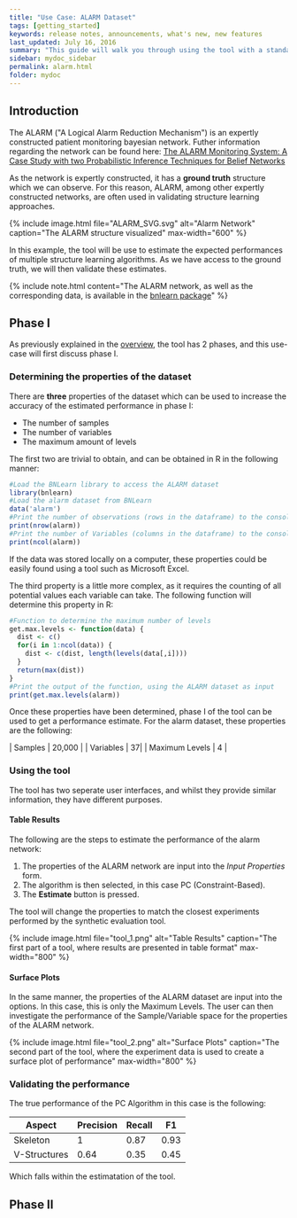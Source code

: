 ```yaml
---
title: "Use Case: ALARM Dataset"
tags: [getting_started]
keywords: release notes, announcements, what's new, new features
last_updated: July 16, 2016
summary: "This guide will walk you through using the tool with a standard bayesian network benchmarking dataset; ALARM."
sidebar: mydoc_sidebar
permalink: alarm.html
folder: mydoc
---
```


## Introduction

The ALARM ("A Logical Alarm Reduction Mechanism") is an expertly constructed patient monitoring bayesian network. Futher information regarding the network can be found here: [The ALARM Monitoring System: A Case Study with two Probabilistic Inference Techniques for Belief Networks](https://link.springer.com/chapter/10.1007/978-3-642-93437-7_28)

As the network is expertly constructed, it has a **ground truth** structure which we can observe. For this reason, ALARM, among other expertly constructed networks, are often used in validating structure learning approaches.

{% include image.html file="ALARM_SVG.svg" alt="Alarm Network" caption="The ALARM structure visualized" max-width="600" %}

In this example, the tool will be use to estimate the expected performances of multiple structure learning algorithms. As we have access to the ground truth, we will then validate these estimates.

{% include note.html content="The ALARM network, as well as the corresponding data, is available in the [bnlearn package](http://www.bnlearn.com/)" %}

## Phase I

As previously explained in the [overview](/index.html), the tool has 2 phases, and this use-case will first discuss phase I.

### Determining the properties of the dataset

There are **three** properties of the dataset which can be used to increase the accuracy of the estimated performance in phase I:

* The number of samples
* The number of variables
* The maximum amount of levels

The first two are trivial to obtain, and can be obtained in R in the following manner:

```r
#Load the BNLearn library to access the ALARM dataset
library(bnlearn)
#Load the alarm dataset from BNLearn
data('alarm')
#Print the number of observations (rows in the dataframe) to the console
print(nrow(alarm))
#Print the number of Variables (columns in the dataframe) to the console
print(ncol(alarm))
````
If the data was stored locally on a computer, these properties could be easily found using a tool such as Microsoft Excel.

The third property is a little more complex, as it requires the counting of all potential values each variable can take. The following function will determine this property in R:

```r
#Function to determine the maximum number of levels
get.max.levels <- function(data) {
  dist <- c()
  for(i in 1:ncol(data)) {
    dist <- c(dist, length(levels(data[,i])))
  }
  return(max(dist))
}
#Print the output of the function, using the ALARM dataset as input
print(get.max.levels(alarm))
````

Once these properties have been determined, phase I of the tool can be used to get a performance estimate. For the alarm dataset, these properties are the following:

| Samples | 20,000 | 
| Variables | 37| 
| Maximum Levels | 4 | 

### Using the tool

The tool has two seperate user interfaces, and whilst they provide similar information, they have different purposes.

#### Table Results

The following are the steps to estimate the performance of the alarm network:

1. The properties of the ALARM network are input into the *Input Properties* form.
2. The algorithm is then selected, in this case PC (Constraint-Based).
3. The **Estimate** button is pressed.

The tool will change the properties to match the closest experiments performed by the synthetic evaluation tool.

{% include image.html file="tool_1.png" alt="Table Results" caption="The first part of a tool, where results are presented in table format" max-width="800" %}

#### Surface Plots

In the same manner, the properties of the ALARM dataset are input into the options. In this case, this is only the Maximum Levels. The user can then investigate the performance of the Sample/Variable space for the properties of the ALARM network.

{% include image.html file="tool_2.png" alt="Surface Plots" caption="The second part of the tool, where the experiment data is used to create a surface plot of performance" max-width="800" %}


### Validating the performance

The true performance of the PC Algorithm in this case is the following:

| Aspect | Precision | Recall | F1 |
|-------|--------|---------|---------|
| Skeleton | 1 | 0.87 | 0.93 |
| V-Structures | 0.64 | 0.35 | 0.45 |

Which falls within the estimatation of the tool.

## Phase II